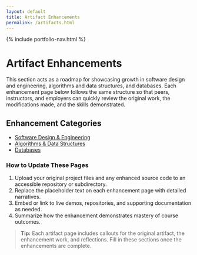 ```yaml
---
layout: default
title: Artifact Enhancements
permalink: /artifacts.html
---
```


{% include portfolio-nav.html %}

# Artifact Enhancements

This section acts as a roadmap for showcasing growth in software design and engineering, algorithms and data structures, and databases. Each enhancement page below follows the same structure so that peers, instructors, and employers can quickly review the original work, the modifications made, and the skills demonstrated.

## Enhancement Categories

- [Software Design & Engineering](artifacts/software-design-engineering.html)
- [Algorithms & Data Structures](artifacts/algorithms-data-structures.html)
- [Databases](artifacts/databases.html)

### How to Update These Pages

1. Upload your original project files and any enhanced source code to an accessible repository or subdirectory.
2. Replace the placeholder text on each enhancement page with detailed narratives.
3. Embed or link to live demos, repositories, and supporting documentation as needed.
4. Summarize how the enhancement demonstrates mastery of course outcomes.

> **Tip:** Each artifact page includes callouts for the original artifact, the enhancement work, and reflections. Fill in these sections once the enhancements are complete.
